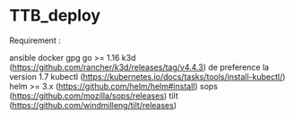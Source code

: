 # TTB_deploy

Requirement :

ansible
docker
gpg
go >= 1.16
k3d (https://github.com/rancher/k3d/releases/tag/v4.4.3) de preference la version 1.7
kubectl (https://kubernetes.io/docs/tasks/tools/install-kubectl/)
helm >= 3.x (https://github.com/helm/helm#install)
sops (https://github.com/mozilla/sops/releases)
tilt (https://github.com/windmilleng/tilt/releases)
